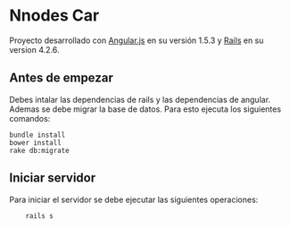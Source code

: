 # Nnodes Car

Proyecto desarrollado con [Angular.js](http://angularjs.org) en su versión 1.5.3 y [Rails](http://rubyonrails.org/) en su version 4.2.6.

## Antes de empezar

Debes intalar las dependencias de rails y las dependencias de angular. Ademas se debe migrar la base de datos. Para esto ejecuta los siguientes comandos:

    bundle install
    bower install
    rake db:migrate

## Iniciar servidor

Para iniciar el servidor se debe ejecutar las siguientes operaciones:

		rails s